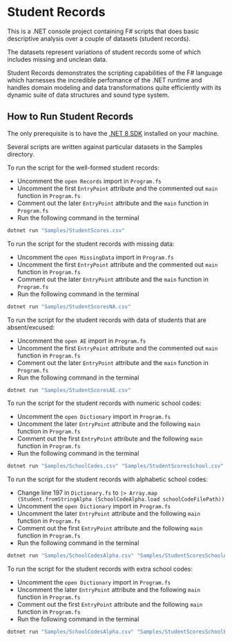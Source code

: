 # Student Records

This is a .NET console project containing F# scripts that does 
basic descriptive analysis over a couple of datasets (student records).

The datasets represent variations of student records some of which includes
missing and unclean data.

Student Records demonstrates the scripting capabilities of the F# language which
harnesses the incredible perfomance of the .NET runtime and handles domain modeling and 
data transformations quite efficiently with its dynamic suite of data structures and sound type system.

## How to Run Student Records
The only prerequisite is to have the [.NET 8 SDK](https://dotnet.microsoft.com/en-us/download) installed on your machine.

Several scripts are written against particular datasets in the Samples directory.

To run the script for the well-formed student records:
- Uncomment the ```open Records``` import in ```Program.fs```
- Uncomment the first ```EntryPoint``` attribute and the commented out ```main``` function in ```Program.fs```
- Comment out the later ```EntryPoint``` attribute and the ```main``` function in ```Program.fs```
- Run the following command in the terminal
```bash
dotnet run "Samples/StudentScores.csv"
```

To run the script for the student records with missing data:
- Uncomment the ```open MissingData``` import in ```Program.fs```
- Uncomment the first ```EntryPoint``` attribute and the commented out ```main``` function in ```Program.fs```
- Comment out the later ```EntryPoint``` attribute and the ```main``` function in ```Program.fs```
- Run the following command in the terminal
```bash
dotnet run "Samples/StudentScoresNA.csv"
```

To run the script for the student records with data of students that are absent/excused:
- Uncomment the ```open AE``` import in ```Program.fs```
- Uncomment the first ```EntryPoint``` attribute and the commented out ```main``` function in ```Program.fs```
- Comment out the later ```EntryPoint``` attribute and the ```main``` function in ```Program.fs```
- Run the following command in the terminal
```bash
dotnet run "Samples/StudentScoresAE.csv"
```

To run the script for the student records with numeric school codes:
- Uncomment the ```open Dictionary``` import in ```Program.fs```
- Uncomment the later ```EntryPoint``` attribute and the following ```main``` function in ```Program.fs```
- Comment out the first ```EntryPoint``` attribute and the following ```main``` function in ```Program.fs```
- Run the following command in the terminal
```bash
dotnet run "Samples/SchoolCodes.csv" "Samples/StudentScoresSchool.csv"
```

To run the script for the student records with alphabetic school codes:
- Change line 197 in ```Dictionary.fs``` to ```|> Array.map (Student.fromStringAlpha (SchoolCodeAlpha.load schoolCodeFilePath))```
- Uncomment the ```open Dictionary``` import in ```Program.fs```
- Uncomment the later ```EntryPoint``` attribute and the following ```main``` function in ```Program.fs```
- Comment out the first ```EntryPoint``` attribute and the following ```main``` function in ```Program.fs```
- Run the following command in the terminal
```bash
dotnet run "Samples/SchoolCodesAlpha.csv" "Samples/StudentScoresSchoolAlphaCodes.csv"
```

To run the script for the student records with extra school codes:
- Uncomment the ```open Dictionary``` import in ```Program.fs```
- Uncomment the later ```EntryPoint``` attribute and the following ```main``` function in ```Program.fs```
- Comment out the first ```EntryPoint``` attribute and the following ```main``` function in ```Program.fs```
- Run the following command in the terminal
```bash
dotnet run "Samples/SchoolCodesAlpha.csv" "Samples/StudentScoresSchoolExtraCodes.csv"
```